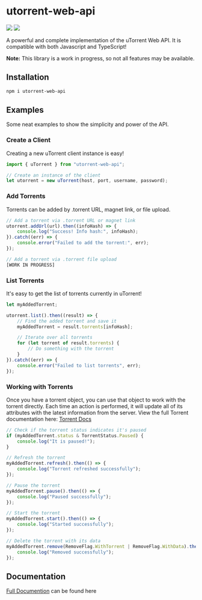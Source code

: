 # utorrent-web-api

[![](https://img.shields.io/npm/v/utorrent-web-api.svg)](https://npmjs.org/package/utorrent-web-api)
[![](https://img.shields.io/npm/dm/utorrent-web-api.svg)](https://npmjs.org/package/utorrent-web-api)

A powerful and complete implementation of the uTorrent Web API. It is compatible with both Javascript and TypeScript!

**Note:** This library is a work in progress, so not all features may be available.

## Installation

```sh
npm i utorrent-web-api
```

## Examples

Some neat examples to show the simplicity and power of the API.

### Create a Client

Creating a new uTorrent client instance is easy!

```ts
import { uTorrent } from "utorrent-web-api";

// Create an instance of the client
let utorrent = new uTorrent(host, port, username, password);
```

### Add Torrents

Torrents can be added by .torrent URL, magnet link, or file upload.

```js
// Add a torrent via .torrent URL or magnet link
utorrent.addUrl(url).then((infoHash) => {
    console.log("Success! Info hash:", infoHash);
}).catch((err) => {
    console.error("Failed to add the torrent:", err);
});

// Add a torrent via .torrent file upload
[WORK IN PROGRESS]
```

### List Torrents

It's easy to get the list of torrents currently in uTorrent!

```js
let myAddedTorrent;

utorrent.list().then((result) => {
    // Find the added torrent and save it
    myAddedTorrent = result.torrents[infoHash];

    // Iterate over all torrents
    for (let torrent of result.torrents) {
        // Do something with the torrent
    }
}).catch((err) => {
    console.error("Failed to list torrents", err);
});
```

### Working with Torrents

Once you have a torrent object, you can use that object to work with the torrent directly. Each time an action is performed, it will update all of its attributes with the latest information from the server. View the full Torrent documentation here: [Torrent Docs](https://doc.dlii.tech/utorrent-web-api/classes/torrent.html)

```js
// Check if the torrent status indicates it's paused
if (myAddedTorrent.status & TorrentStatus.Paused) {
    console.log("It is paused!");
}

// Refresh the torrent
myAddedTorrent.refresh().then(() => {
    console.log("Torrent refreshed successfully");
});

// Pause the torrent
myAddedTorrent.pause().then(() => {
    console.log("Paused successfully");
});

// Start the torrent
myAddedTorrent.start().then(() => {
    console.log("Started successfully");
});

// Delete the torrent with its data
myAddedTorrent.remove(RemoveFlag.WithTorrent | RemoveFlag.WithData).then(() => {
    console.log("Removed successfully");
});
```


## Documentation

[Full Documention](https://doc.dlii.tech/utorrent-web-api) can be found here

